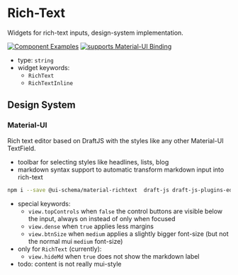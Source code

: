 # Rich-Text

Widgets for rich-text inputs, design-system implementation.

[![Component Examples](https://img.shields.io/badge/Examples-green?labelColor=1d3d39&color=1a6754&logoColor=ffffff&style=flat-square&logo=plex)](#demo-ui-generator) [![supports Material-UI Binding](https://img.shields.io/badge/Material-green?labelColor=1a237e&color=0d47a1&logoColor=ffffff&style=flat-square&logo=material-ui)](#material-ui)

- type: `string`
- widget keywords:
    - `RichText`
    - `RichTextInline`

## Design System

### Material-UI

Rich text editor based on DraftJS with the styles like any other Material-UI TextField.

- toolbar for selecting styles like headlines, lists, blog
- markdown syntax support to automatic transform markdown input into rich-text


```bash
npm i --save @ui-schema/material-richtext  draft-js draft-js-plugins-editor
```

- special keywords:
    - `view.topControls` when `false` the control buttons are visible below the input, always on instead of only when focused
    - `view.dense` when `true` applies less margins
    - `view.btnSize` when `medium` applies a slightly bigger font-size (but not the normal mui `medium` font-size)
- only for `RichText` (currently):
    - `view.hideMd` when `true` does not show the markdown label
- todo: content is not really mui-style
